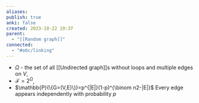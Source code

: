 ```yaml
---
aliases: 
publish: true
anki: false
created: 2023-10-22 19:37
parent:
  - "[[Random graph]]"
connected:
  - "#обс/linking"
---
```

- $\Omega$ - the set of all [[Undirected graph]]s without loops and multiple edges on $V$, 
- $\mathcal{F}=2^\Omega$,
- $\mathbb{P}(\{G=(V,E)\})=p^{|E|}(1-p)^{\binom n2-|E|}$
 Every edge appears independently with probability $p$






